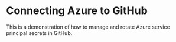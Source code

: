 # Connecting Azure to GitHub

This is a demonstration of how to manage and rotate Azure service principal secrets in GitHub.